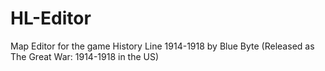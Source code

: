 # HL-Editor
Map Editor for the game History Line 1914-1918 by Blue Byte (Released as The Great War: 1914-1918 in the US)
